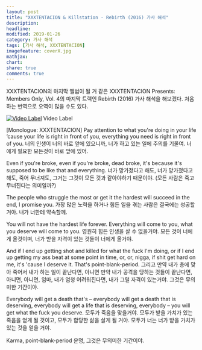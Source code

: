 ```yaml
---
layout: post
title: "XXXTENTACION & Killstation - Rebirth (2016) 가사 해석"
description: 
headline: 
modified: 2019-01-26
category: 가사 해석
tags: [가사 해석, XXXTENTACION]
imagefeature: coverX.jpg
mathjax: 
chart: 
share: true
comments: true
---
```


XXXTENTACION의 마지막 앨범이 될 거 같은 XXXTENTACION Presents: Members Only, Vol. 4의 마지막 트랙인 Rebirth (2016) 가사 해석을 해보겠다. 처음하는 번역으로 오역이 많을 수도 있다.
 
[![Video Label](http://img.youtube.com/vi/gyFEw59TWec/0.jpg)](https://youtu.be/gyFEw59TWec?t=0s) Video Label

[Monologue: XXXTENTACION]
Pay attention to what you're doing in your life ‘cause your life is right in front of you, everything you need is right in front of you. 
너의 인생이 너의 바로 앞에 있으니까, 너가 하고 있는 일에 주의를 기울여. 너에게 필요한 모든것이 바로 앞에 있어.

Even if you're broke, even if you're broke, dead broke, it's because it's supposed to be like that and everything.
너가 망가졌다고 해도, 너가 망가졌다고 해도, 죽어 무너져도, 그거는 그것이 모든 것과 같아야하기 때문이야. (모든 사람은 죽고 무너진다는 의미일까?)

The people who struggle the most or get it the hardest will succeed in the end, I promise you. 
가장 많은 노력을 하거나 힘든 일을 겪는 사람은 결국에는 성공할 거야. 내가 너한테 약속할께. 

You will not have the hardest life forever. Everything will come to you, what you deserve will come to you. 
영원히 힘든 인생을 살 수 없을거야. 모든 것이 너에게 올것이며, 너가 받을 자격이 있는 것들이 너에게 올거야.

And if I end up getting shot and killed for what the fuck I'm doing, or if I end up getting my ass beat at some point in time, or, or, nigga, if shit get hard on me, it's 'cause I deserve it. That's point-blank-period. 
그리고 만약 내가 총에 맞아 죽어서 내가 하는 일이 끝난다면, 아니면 만약 내가 공격을 당하는 것들이 끝난다면, 아니면, 아니면, 임마, 내가 엄청 어려워진다면, 내가 그럴 자격이 있는거야. 그것은 무의미한 기간이야.

Everybody will get a death that's – everybody will get a death that is deserving, everybody will get a life that is deserving, everybody – you will get what the fuck you deserve. 
모두가 죽음을 맞을거야. 모두가 받을 가치가 있는 죽음을 얻게 될 것이고, 모두가 합당한 삶을 살게 될 거야. 모두가 너는 너가 받을 가치가 있는 것을 얻을 거야.

Karma, point-blank-period
운명, 그것은 무의미한 기간이야.


